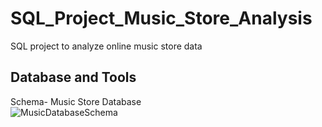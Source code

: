 # SQL_Project_Music_Store_Analysis
SQL project to analyze online music store data

## Database and Tools


Schema- Music Store Database  
![MusicDatabaseSchema](https://github.com/kirannavale/Portfolio-Projects/assets/34519689/48a1f0e3-2248-4164-921b-5241ae4afa19)
